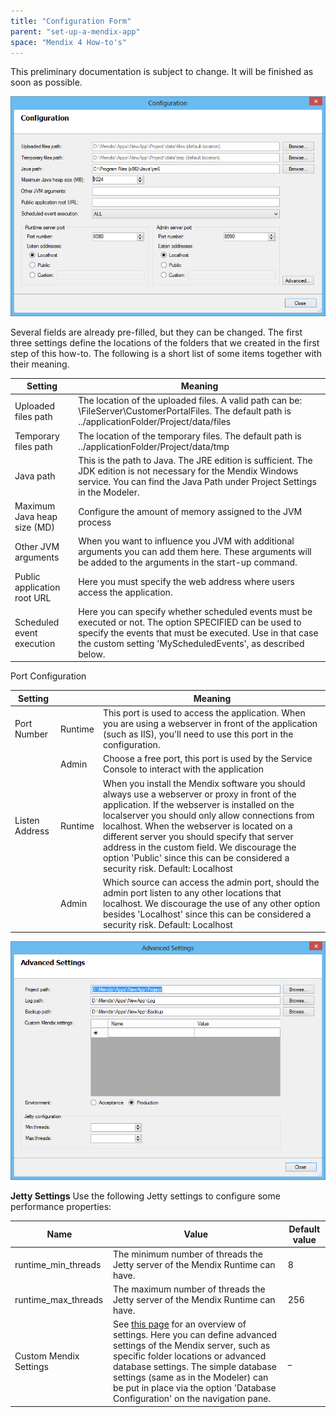 ```yaml
---
title: "Configuration Form"
parent: "set-up-a-mendix-app"
space: "Mendix 4 How-to's"
---
```

This preliminary documentation is subject to change. It will be finished as soon as possible.

![](attachments/2621652/2752524.png)

Several fields are already pre-filled, but they can be changed.
The first three settings define the locations of the folders that we created in the first step of this how-to. The following is a short list of some items together with their meaning.

| Setting | Meaning |
| --- | --- |
| Uploaded files path | The location of the uploaded files. A valid path can be: \\FileServer\CustomerPortalFiles. The default path is ../applicationFolder/Project/data/files |
| Temporary files path | The location of the temporary files. The default path is ../applicationFolder/Project/data/tmp |
| Java path | This is the path to Java. The JRE edition is sufficient. The JDK edition is not necessary for the Mendix Windows service. You can find the Java Path under Project Settings in the Modeler. |
| Maximum Java heap size (MD)  | Configure the amount of memory assigned to the JVM process |
| Other JVM arguments | When you want to influence you JVM with additional arguments you can add them here. These arguments will be added to the arguments in the start-up command. |
| Public application root URL  | Here you must specify the web address where users access the application. |
| Scheduled event execution | Here you can specify whether scheduled events must be executed or not. The option SPECIFIED can be used to specify the events that must be executed. Use in that case the custom setting 'MyScheduledEvents', as described below. |

Port Configuration

| Setting |   | Meaning |
| --- | --- | --- |
| Port Number | Runtime | This port is used to access the application. When you are using a webserver in front of the application (such as IIS), you'll need to use this port in the configuration. |
| | Admin | Choose a free port, this port is used by the Service Console to interact with the application |
| Listen Address | Runtime  | When you install the Mendix software you should always use a webserver or proxy in front of the application. If the webserver is installed on the localserver you should only allow connections from localhost. When the webserver is located on a different server you should specify that server address in the custom field. We discourage the option 'Public' since this can be considered a security risk. Default: Localhost |
| | Admin | Which source can access the admin port, should the admin port listen to any other locations that localhost. We discourage the use of any other option besides 'Localhost' since this can be considered a security risk. Default: Localhost |

![](attachments/2621652/2752523.png)

**Jetty Settings**
Use the following Jetty settings to configure some performance properties:

| Name | Value | Default value |
| --- | --- | --- |
| runtime_min_threads | The minimum number of threads the Jetty server of the Mendix Runtime can have. | 8 |
| runtime_max_threads | The maximum number of threads the Jetty server of the Mendix Runtime can have. | 256 |
| Custom Mendix Settings | See [this page](/refguide4/custom-settings) for an overview of settings. Here you can define advanced settings of the Mendix server, such as specific folder locations or advanced database settings. The simple database settings (same as in the Modeler) can be put in place via the option 'Database Configuration' on the navigation pane. |_|
